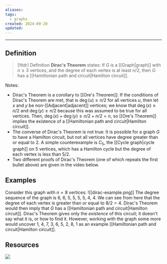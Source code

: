 ```yaml
---
aliases: 
tags:
  - graphs
created: 2024-09-20
updated:
---
```

---
## Definition 

> [!tldr] Definition
> **Dirac's Theorem** states: 
> If $G$ is a [[Graph|graph]] with $n \geq 3$ vertices, and the degree of each vertex is at least $n/2$, then $G$ has a [[Hamiltonian path and circuit|Hamilton circuit]]. 

Notes: 
- Dirac's Theorem is a corollary to [[Ore's Theorem]]: If the conditions of Dirac's Theorem are met, that is $\deg(u) \geq n/2$ for all vertices $u$, then let $x$ and $y$ be non-[[Adjacent|adjacent]] vertices; we know that $\deg(x) \geq n/2$ and $\deg(y) \geq n/2$ because this was assumed to be true for all vertices. Then, $\deg(x) + \deg(y) \geq n/2 + n/2 = n$, so [[Ore's Theorem]] implies the existence of a [[Hamiltonian path and circuit|Hamilton circuit]]. 
- The converse of Dirac's Theorem is not true: It is possible for a graph $G$ to have a Hamilton circuit, but not all vertices have degree greater than or equal to 2. A simple counterexample is $C_5$, the [[Cycle graph|cycle graph]] on $5$ vertices, which has a Hamilton cycle but the degree of each vertex is less than $5/2$. 
- Two different proofs of Dirac's Theorem (one of which repeats the first bullet above) are given in the video below. 

## Examples 

Consider this graph with $n=8$ vertices: 
![[dirac-example.png]]
The degree sequence of the graph is 6, 6, 5, 5, 5, 5, 4, 4. We can see from here that the degree of each vertex is greater than or equal to $8/2 = 4$. Dirac's Theorem would then imply that $G$ has a [[Hamiltonian path and circuit|Hamilton circuit]]. Dirac's Theorem gives only the *existence* of this circuit; it doesn't say what it is, or how to find it. However, working with the graph some more would uncover 1, 4, 7, 3, 6, 5, 2, 8, 1 as an example [[Hamiltonian path and circuit|Hamilton circuit]]. 


## Resources 

![](https://www.youtube.com/watch?v=S7bORlkfwsA)